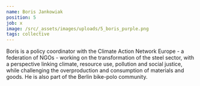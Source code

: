 ```yaml
---
name: Boris Jankowiak
position: 5
job: x
image: /src/_assets/images/uploads/5_boris_purple.png
tags: collective
---
```


Boris is a policy coordinator with the Climate Action Network Europe - a federation of NGOs - working on the transformation of the steel sector, with a perspective linking climate, resource use, pollution and social justice, while challenging the overproduction and consumption of materials and goods. He is also part of the Berlin bike-polo community.
